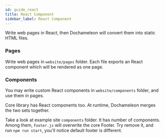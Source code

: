 ```yaml
---
id: guide_react
title: React Component
sidebar_label: React Component
---
```


Write web pages in React, then Dochameleon will convert them into static HTML files.

### Pages

Write web pages in `website/pages` folder. Each file exports an React component which will be rendered as one page.

### Components

You may write custom React components in `website/components` folder, and use them in pages.

Core library has React components too. At runtime, Dochameleon merges the two sets together.

Take a look at example site `components` folder. It has number of components. Among them, `Footer.js` will overwrite the core Footer. Try remove it, and run `npm run start`, you'll notice default footer is different.
